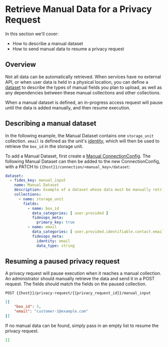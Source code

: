 # Retrieve Manual Data for a Privacy Request

In this section we'll cover:

- How to describe a manual dataset
- How to send manual data to resume a privacy request

## Overview

Not all data can be automatically retrieved. When services have no external API, or when user data is held in a physical location, you can define a [dataset](datasets.md) to describe the types of manual fields you plan to upload, as well as any dependencies between these manual collections and other collections. 

When a manual dataset is defined, an in-progress access request will pause until the data is added manually, and then resume execution.

## Describing a manual dataset

In the following example, the Manual Dataset contains one `storage_unit` collection.  `email` is 
defined as the unit's [identity](datasets.md#field-members), which will then be used to retrieve the `box_id` in the storage unit.

To add a Manual Dataset, first create a [Manual ConnectionConfig](database_connectors.md#example-6-manual-connectionconfig). The following Manual Dataset can then be added to the new ConnectionConfig, with a PATCH to `{{host}}/connection/<manual_key>/dataset`:

```yaml
dataset:
  - fides_key: manual_input
    name: Manual Dataset
    description: Example of a dataset whose data must be manually retrieved
    collections:
      - name: storage_unit
        fields:
          - name: box_id
            data_categories: [ user.provided ]
            fidesops_meta:
              primary_key: true
          - name: email
            data_categories: [ user.provided.identifiable.contact.email ]
            fidesops_meta:
              identity: email
              data_type: string
```

## Resuming a paused privacy request

A privacy request will pause execution when it reaches a manual collection.  An administrator
should manually retrieve the data and send it in a POST request.  The fields 
should match the fields on the paused collection.  

`POST {{host}}/privacy-request/{{privacy_request_id}}/manual_input`

```json
[{
    "box_id": 5,
    "email": "customer-1@example.com"
}]
```

If no manual data can be found, simply pass in an empty list to resume the privacy request.

```json
[]
```